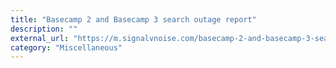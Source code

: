 ```yaml
---
title: "Basecamp 2 and Basecamp 3 search outage report"
description: ""
external_url: "https://m.signalvnoise.com/basecamp-2-and-basecamp-3-search-outage-report/"
category: "Miscellaneous"
---
```

